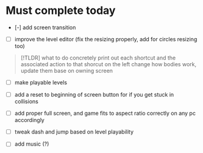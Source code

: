 # Must complete today
- [-] add screen transition
- [ ] improve the level editor (fix the resizing properly, add for circles resizing too)
> [!TLDR] what to do concretely
> print out each shortcut and the associated action to that shorcut on the left
> change how bodies work, update them base on owning screen

- [ ] make playable levels
- [ ] add a reset to beginning of screen button for if you get stuck in collisions
- [ ] add proper full screen, and game fits to aspect ratio correctly on any pc accordingly
- [ ] tweak dash and jump based on level playability
- [ ] add music (?)


